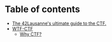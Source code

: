 # Table of contents

* [The 42Lausanne's ultimate guide to the CTF.](README.md)
* [WTF-CTF](wtf-ctf/README.md)
  * [Why CTF?](wtf-ctf/why-ctf.md)
